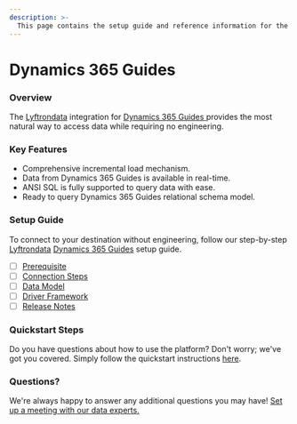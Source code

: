 ```yaml
---
description: >-
  This page contains the setup guide and reference information for the Dynamics 365 Guides source connector.
---
```


# Dynamics 365 Guides

### Overview

The [Lyftrondata](https://www.lyftrondata.com/) integration for [Dynamics 365 Guides](https://www.lyftrondata.com/integration/dynamics-365-guides/)[ ](https://www.lyftrondata.com/integration/dynamics-365-guides/)provides the most natural way to access data while requiring no engineering.

### Key Features

* Comprehensive incremental load mechanism.
* Data from Dynamics 365 Guides is available in real-time.&#x20;
* ANSI SQL is fully supported to query data with ease.
* Ready to query Dynamics 365 Guides relational schema model.

### Setup Guide

To connect to your destination without engineering, follow our step-by-step [Lyftrondata](https://www.lyftrondata.com/)  [Dynamics 365 Guides](https://www.lyftrondata.com/integration/dynamics-365-guides/) setup guide.

* [ ] [Prerequisite](../../supply-chain-analyitics/dynamics-365-guides/prerequisite.md)
* [ ] [Connection Steps](../../supply-chain-analyitics/dynamics-365-guides/connection-steps.md)
* [ ] [Data Model](../../supply-chain-analyitics/dynamics-365-guides/data-model/)
* [ ] [Driver Framework](../../supply-chain-analyitics/dynamics-365-guides/driver-framework/)
* [ ] [Release Notes](../../supply-chain-analyitics/dynamics-365-guides/release-notes.md)

### Quickstart Steps

Do you have questions about how to use the platform? Don't worry; we've got you covered. Simply follow the quickstart instructions [here](../../../quickstart-steps.md).

### Questions? <a href="#questions" id="questions"></a>

We're always happy to answer any additional questions you may have! [Set up a meeting with our data experts.](https://www.lyftrondata.com/book-a-meeting/)

